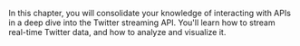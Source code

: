 In this chapter, you will consolidate your knowledge of interacting with APIs in a deep dive into the Twitter streaming API. You'll learn how to stream real-time Twitter data, and how to analyze and visualize it. 